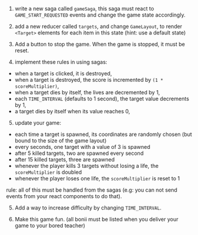 1. write a new saga called `gameSaga`, this saga must react to `GAME_START_REQUESTED` events and change the game state accordingly.

2. add a new reducer called `targets`, and change `GameLayout`, to render `<Target>` elements for each item in this state (hint: use a default state)

3. Add a button to stop the game. When the game is stopped, it must be reset.

4. implement these rules in using sagas:

- when a target is clicked, it is destroyed,
- when a target is destroyed, the score is incremented by `(1 * scoreMultiplier)`,
- when a target dies by itself, the lives are decremented by 1,
- each `TIME_INTERVAL` (defaults to 1 second), the target value decrements by 1,
- a target dies by itself when its value reaches 0,

5. update your game:

- each time a target is spawned, its coordinates are randomly chosen (but bound to the size of the game layout)
- every seconds, one target with a value of 3 is spawned
- after 5 killed targets, two are spawned every second
- after 15 killed targets, three are spawned
- whenever the player kills 3 targets without losing a life, the `scoreMultiplier` is doubled
- whenever the player loses one life, the `scoreMultiplier` is reset to 1

rule: all of this must be handled from the sagas
(e.g: you can not send events from your react components to do that).

5. Add a way to increase difficulty by changing `TIME_INTERVAL`.

6. Make this game fun.
   (all bonii must be listed when you deliver your game to your bored teacher)
